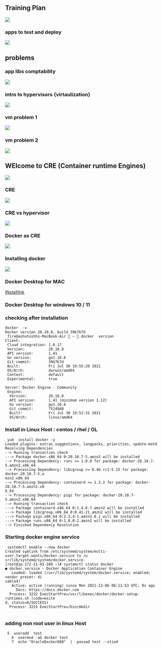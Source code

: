 ##  Training Plan 

<img src="plan.png">

### apps to test and deploy 

<img src="apps.png">

## problems 

### app libs comptability 

<img src="app1.png">

### intro to hypervisors {virtaulization}

<img src="vm.png">

### vm problem 1 

<img src="vmprob1.png">

### vm problem 2 

<img src="vmprob2.png">

## WElcome to CRE (Container runtime Engines)

<img src="cre1.png">

### CRE 

<img src="cre2.png">

### CRE vs hypervisor 

<img src="crevshyper.png">

### Docker as CRE 

<img src="docker.png">

### Installing docker 

<img src="dinstall.png">

### Docker Desktop for MAC 

[INstalllink](https://hub.docker.com/editions/community/docker-ce-desktop-mac)

### Docker Desktop for windows 10 / 11 

### checking after installation 

```
docker  -v 
Docker version 20.10.8, build 3967b7d
 fire@ashutoshhs-MacBook-Air  ~  docker  version 
Client:
 Cloud integration: 1.0.17
 Version:           20.10.8
 API version:       1.41
 Go version:        go1.16.6
 Git commit:        3967b7d
 Built:             Fri Jul 30 19:55:20 2021
 OS/Arch:           darwin/amd64
 Context:           default
 Experimental:      true

Server: Docker Engine - Community
 Engine:
  Version:          20.10.8
  API version:      1.41 (minimum version 1.12)
  Go version:       go1.16.6
  Git commit:       75249d8
  Built:            Fri Jul 30 19:52:31 2021
  OS/Arch:          linux/amd64

```

### Install in Linux Host : centos / rhel / OL 

```
 yum  install docker -y
Loaded plugins: extras_suggestions, langpacks, priorities, update-motd
Resolving Dependencies
--> Running transaction check
---> Package docker.x86_64 0:20.10.7-5.amzn2 will be installed
--> Processing Dependency: runc >= 1.0.0 for package: docker-20.10.7-5.amzn2.x86_64
--> Processing Dependency: libcgroup >= 0.40.rc1-5.15 for package: docker-20.10.7-5.a
mzn2.x86_64
--> Processing Dependency: containerd >= 1.3.2 for package: docker-20.10.7-5.amzn2.x8
6_64
--> Processing Dependency: pigz for package: docker-20.10.7-5.amzn2.x86_64
--> Running transaction check
---> Package containerd.x86_64 0:1.4.6-7.amzn2 will be installed
---> Package libcgroup.x86_64 0:0.41-21.amzn2 will be installed
---> Package pigz.x86_64 0:2.3.4-1.amzn2.0.1 will be installed
---> Package runc.x86_64 0:1.0.0-2.amzn2 will be installed
--> Finished Dependency Resolution

```


### Starting docker engine service 

```
 systemctl enable --now docker 
Created symlink from /etc/systemd/system/multi-user.target.wants/docker.service to /u
sr/lib/systemd/system/docker.service.
[root@ip-172-31-93-168 ~]# systemctl status docker 
● docker.service - Docker Application Container Engine
   Loaded: loaded (/usr/lib/systemd/system/docker.service; enabled; vendor preset: di
sabled)
   Active: active (running) since Mon 2021-12-06 06:11:53 UTC; 9s ago
     Docs: https://docs.docker.com
  Process: 3232 ExecStartPre=/usr/libexec/docker/docker-setup-runtimes.sh (code=exite
d, status=0/SUCCESS)
  Process: 3215 ExecStartPre=/bin/mkdir
  
 ```
  
 ### adding non root user in linux Host 
 
 ```
  5  useradd  test 
    6  usermod -aG docker test 
    7  echo "OracleDocker088"  |  passwd test --stind 
    
 ```
 
 
